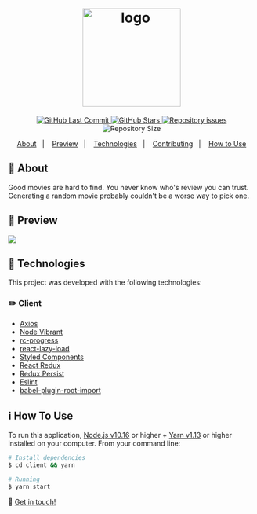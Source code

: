 <h1 align="center">
  <img alt="logo" src="https://i.imgur.com/6yJfBAl.png" width="200"/>
  <br>
</h1>

<p align="center">
  <a href="https://github.com/Davigl/movies.finder/commits/master">
    <img alt="GitHub Last Commit" src="https://img.shields.io/github/last-commit/Davigl/movies.finder?style=flat-square&color=ff69b4">
  </a>
  
  <a href="https://github.com/Davigl/movies.finder/stargazers">
    <img alt="GitHub Stars" src="https://img.shields.io/github/stars/Davigl/movies.finder.svg">
  </a>

  <a href="https://github.com/Davigl/movies.finder/issues">
    <img alt="Repository issues" src="https://img.shields.io/github/issues/Davigl/movies.finder?style=flat-square&color=yellow">
  </a>

  <img alt="Repository Size" src="https://img.shields.io/github/repo-size/Davigl/movies.finder?style=flat-square&color=blueviolet">
</p>

<p align="center">
  <a href="#thinking-about">About</a>&nbsp;&nbsp;&nbsp;|&nbsp;&nbsp;&nbsp;
  <a href="#user-content--preview">Preview</a>&nbsp;&nbsp;&nbsp;|&nbsp;&nbsp;&nbsp;
  <a href="#rocket-technologies">Technologies</a>&nbsp;&nbsp;&nbsp;|&nbsp;&nbsp;&nbsp;
  <a href="#user-content--contributing">Contributing</a>&nbsp;&nbsp;&nbsp;|&nbsp;&nbsp;&nbsp;
  <a href="#information-source-how-to-use">How to Use</a>
</p>

## :thinking: About

<div>

Good movies are hard to find. You never know who's review you can trust. Generating a random movie probably couldn't be a worse way to pick one.

</div>

## 👀 Preview

![](https://i.imgur.com/l5dVm1a.gif)

## :rocket: Technologies

This project was developed with the following technologies:

### ✏️ Client

- [Axios](https://github.com/axios/axios)
- [Node Vibrant](https://github.com/Vibrant-Colors/node-vibrant)
- [rc-progress](https://prettier.io/)
- [react-lazy-load](https://reactjs.org/)
- [Styled Components](https://styled-components.com/)
- [React Redux](https://react-redux.js.org/)
- [Redux Persist](https://github.com/rt2zz/redux-persist)
- [Eslint](https://eslint.org/)
- [babel-plugin-root-import](https://github.com/entwicklerstube/babel-plugin-root-import)

## :information_source: How To Use

To run this application, [Node.js v10.16](https://nodejs.org/) or higher + [Yarn v1.13](https://yarnpkg.com/) or higher installed on your computer. From your command line:

```bash
# Install dependencies
$ cd client && yarn

# Running
$ yarn start
```

:wave: [Get in touch!](https://www.linkedin.com/in/davi-guimaraes/)
